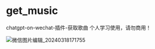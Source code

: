 # get_music
chatgpt-on-wechat-插件-获取歌曲
个人学习使用，请勿商用！



![微信图片编辑_20240318171755](https://github.com/Wyh602683200/get_music/assets/155012405/53fe246b-b7f5-49c3-9d9c-62b7c80c94a9)

